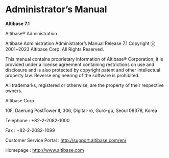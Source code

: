 # Administrator’s Manual

**Altibase 7.1**

Altibase® Administration

Altibase Administration Administrator’s Manual Release 7.1
Copyright ⓒ 2001~2023 Altibase Corp. All Rights Reserved.

This manual contains proprietary information of Altibase® Corporation; it is provided under a license agreement containing restrictions on use and disclosure and is also protected by copyright patent and other intellectual property law. Reverse engineering of the software is prohibited.

All trademarks, registered or otherwise, are the property of their respective owners.

Altibase Corp

10F, Daerung PostTower II, 306, Digital-ro, Guro-gu, Seoul 08378, Korea

Telephone : +82-2-2082-1000 

Fax       : +82-2-2082-1099

Customer Service Portal : http://support.altibase.com/en/

Homepage :  http://www.altibase.com


